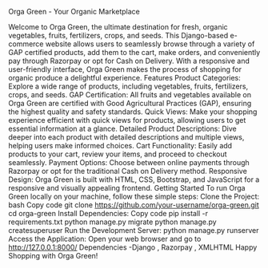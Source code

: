 Orga Green - Your Organic Marketplace

Welcome to Orga Green, the ultimate destination for fresh, organic vegetables, fruits, fertilizers, crops, and seeds. This Django-based e-commerce website allows users to seamlessly browse through a variety of GAP certified products, add them to the cart, make orders, and conveniently pay through Razorpay or opt for Cash on Delivery. With a responsive and user-friendly interface, Orga Green makes the process of shopping for organic produce a delightful experience.
Features
Product Categories: Explore a wide range of products, including vegetables, fruits, fertilizers, crops, and seeds.
GAP Certification: All fruits and vegetables available on Orga Green are certified with Good Agricultural Practices (GAP), ensuring the highest quality and safety standards.
Quick Views: Make your shopping experience efficient with quick views for products, allowing users to get essential information at a glance.
Detailed Product Descriptions: Dive deeper into each product with detailed descriptions and multiple views, helping users make informed choices.
Cart Functionality: Easily add products to your cart, review your items, and proceed to checkout seamlessly.
Payment Options: Choose between online payments through Razorpay or opt for the traditional Cash on Delivery method.
Responsive Design: Orga Green is built with HTML, CSS, Bootstrap, and JavaScript for a responsive and visually appealing frontend.
Getting Started
To run Orga Green locally on your machine, follow these simple steps:
Clone the Project:
bash
Copy code
git clone https://github.com/your-username/orga-green.git
cd orga-green
Install Dependencies:
Copy code
pip install -r requirements.txt
python manage.py migrate
python manage.py createsuperuser
Run the Development Server:
python manage.py runserver
Access the Application:
Open your web browser and go to http://127.0.0.1:8000/
Dependencies -Django , Razorpay , XMLHTML
Happy Shopping with Orga Green!

